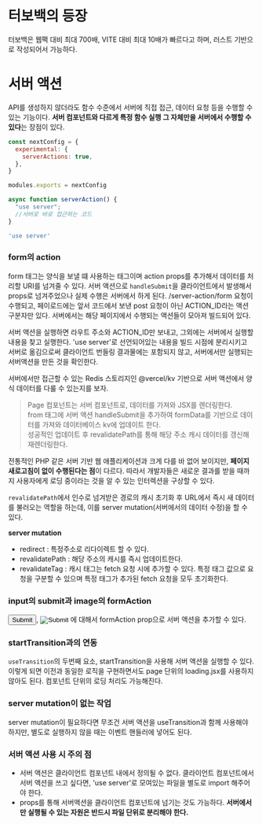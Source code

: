 # 터보백의 등장

터보백은 웹팩 대비 최대 700배, VITE 대비 최대 10배가 빠르다고 하며, 러스트 기반으로 작성되어서 가능하다.

# 서버 액션

API를 생성하지 않더라도 함수 수준에서 서버에 직접 접근, 데이터 요청 등을 수행할 수 있는 기능이다.
**서버 컴포넌트와 다르게 특정 함수 실행 그 자체만을 서버에서 수행할 수 있다**는 장점이 있다.

```javascript
const nextConfig = {
  experimental: {
    serverActions: true,
  },
}

modules.exports = nextConfig
```

```javascript
async function serverAction() {
  "use server";
  //서버로 바로 접근하는 코드
}

'use server'
```

### form의 action

form 태그는 양식을 보낼 떄 사용하는 태그이며 action props를 추가해서 데이터를 처리할 URI를 넘겨줄 수 있다.
서버 액션으로 `handleSubmit`을 클라이언트에서 발생해서 props로 넘겨주었으나 실제 수행은 서버에서 하게 된다.
/server-action/form 요청이 수행되고, 페이로드에는 앞서 코드에서 보낸 post 요청이 아닌 ACTION_ID라는 액션 구분자만 있다. 서버에서는 해당 페이지에서 수행되는 액션들이 모아져 빌드되어 있다.

서버 액션을 실행하면 라우트 주소와 ACTION_ID만 보내고, 그외에는 서버에서 실행할 내용을 찾고 실행한다.
'use server'로 선언되어있는 내용을 빌드 시점에 분리시키고 서버로 옮김으로써 클라이언트 번들링 결과물에는 포함되지 않고, 서버에서만 실행되는 서버액션을 만든 것을 확인한다.

서버에서만 접근할 수 있는 Redis 스토리지인 @vercel/kv 기반으로 서버 액션에서 양식 데이터를 다룰 수 있는지를 보자.
> Page 컴포넌트는 서버 컴포넌트로, 데이터를 가져와 JSX를 렌더링한다. <br>
> from 태그에 서버 액션 handleSubmit을 추가하여 formData를 기반으로 데이터를 가져와 데이터베이스 kv에 업데이트 한다. <br>
> 성공적인 업데이트 후 revalidatePath를 통해 해당 주소 캐시 데이터를 갱신해 재렌더링한다.

전통적인 PHP 같은 서버 기반 웹 애플리케이션과 크게 다를 바 없어 보이지만, **페이지 새로고침이 없이 수행된다는 점**이 다르다.
따라서 개발자들은 새로운 결과를 받을 때까지 사용자에게 로딩 중이라는 것을 알 수 있는 인터렉션을 구상할 수 있다.

`revalidatePath`에서 인수로 넘겨받은 경로의 캐시 초기화 후 URL에서 즉시 새 데이터를 불러오는 역할을 하는데, 이를 server mutation(서버에서의 데이터 수정)을 할 수 있다.

**server mutation**
- redirect : 특정주소로 리다이렉트 할 수 있다.
- revalidatePath : 해당 주소의 캐시를 즉시 업데이트한다.
- revalidateTag : 캐시 태그는 fetch 요청 시에 추가할 수 있다. 특정 태그 값으로 요청을 구분할 수 있으며 특정 태그가 추가된 fetch 요청을 모두 초기화한다.

### input의 submit과 image의 formAction

<input type="submit">, <input type="image"> 에 대해서 formAction prop으로 서버 액션을 추가할 수 있다.

### startTransition과의 연동

`useTransition`의 두번째 요소, startTransition을 사용해 서버 액션을 실행할 수 있다.
이렇게 되면 이전과 동일한 로직을 구현하면서도 page 단위의 loading.jsx를 사용하지 않아도 된다. 컴포넌트 단위의 로딩 처리도 가능해진다.

### server mutation이 없는 작업

server mutation이 필요하다면 무조건 서버 액션을 useTransition과 함께 사용해야 하지만, 별도로 실행하지 않을 때는 이벤트 핸들러에 넣어도 된다.

### 서버 액션 사용 시 주의 점

- 서버 액션은 클라이언트 컴포넌트 내에서 정의될 수 없다. 클라이언트 컴포넌트에서 서버 액션을 쓰고 싶다면, 'use server'로 모여있는 파일을 별도로 import 해주어야 한다.
- props를 통해 서버액션을 클라이언트 컴포넌트에 넘기는 것도 가능하다. **서버에서만 실행될 수 있는 자원은 반드시 파일 단위로 분리해야 한다.**
